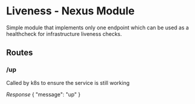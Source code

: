 # Liveness - Nexus Module
Simple  module that implements only one endpoint which can be used as a healthcheck for infrastructure liveness checks.

## Routes

### /up
Called by k8s to ensure the  service is still working

*Response*
    {
        "message": "up"
    }    
